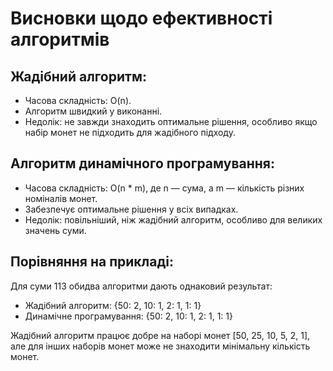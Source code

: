 # Висновки щодо ефективності алгоритмів

## Жадібний алгоритм:
- Часова складність: O(n).
- Алгоритм швидкий у виконанні.
- Недолік: не завжди знаходить оптимальне рішення, особливо якщо набір монет не підходить для жадібного підходу.

## Алгоритм динамічного програмування:
- Часова складність: O(n * m), де n — сума, а m — кількість різних номіналів монет.
- Забезпечує оптимальне рішення у всіх випадках.
- Недолік: повільніший, ніж жадібний алгоритм, особливо для великих значень суми.

## Порівняння на прикладі:
Для суми 113 обидва алгоритми дають однаковий результат:
- Жадібний алгоритм: {50: 2, 10: 1, 2: 1, 1: 1}
- Динамічне програмування: {50: 2, 10: 1, 2: 1, 1: 1}

Жадібний алгоритм працює добре на наборі монет [50, 25, 10, 5, 2, 1], але для інших наборів монет може не знаходити мінімальну кількість монет.

